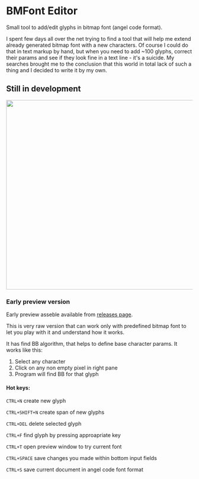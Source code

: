 # BMFont Editor

Small tool to add/edit glyphs in bitmap font (angel code format).


I spent few days all over the net trying to find a tool that will help me extend already generated bitmap font with a new characters.
Of course I could do that in text markup by hand, but when you need to add ~100 glyphs, correct their params and see if they look fine in a text line - it's a suicide.
My searches brought me to the conclusion that this world in total lack of such a thing and I decided to write it by my own.

## Still in development

<img src="http://i.imgur.com/SN9ZNXR.png" width="512">

### Early preview version

Early preview asseble available from [releases page](https://github.com/Metaphore/bmfonteditor/releases).

This is very raw version that can work only with predefined bitmap font to let you play with it and understand how it works.

It has find BB algorithm, that helps to define base character params. It works like this:

1. Select any character
2. Click on any non empty pixel in right pane
3. Program will find BB for that glyph

#### Hot keys:

`CTRL+N` create new glyph

`CTRL+SHIFT+N` create span of new glyphs

`CTRL+DEL` delete selected glyph

`CTRL+F` find glyph by pressing approapriate key

`CTRL+T` open preview window to try current font

`CTRL+SPACE` save changes you made within bottom input fields

`CTRL+S` save current document in angel code font format
